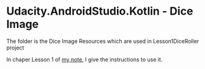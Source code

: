 # Udacity.AndroidStudio.Kotlin - Dice Image
The folder is the Dice Image Resources which are used in Lesson1DiceRoller project

In chaper Lesson 1 of [my note](https://docs.google.com/document/d/19wrbesPPkXLwqrV5gK7uPXbq8HO6lGvJIVJ5IkzfODM/edit?usp=sharing), I give the instructions to use it.
